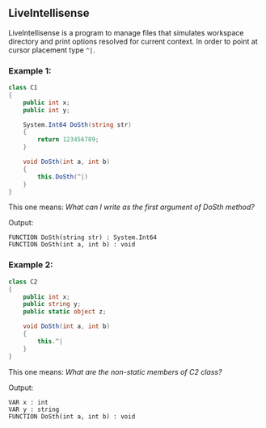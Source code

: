 ## LiveIntellisense

LiveIntellisense is a program to manage files that simulates workspace directory and print options resolved for current context. In order to point at cursor placement type `^|`.


### Example 1:
```csharp
class C1
{
    public int x;
    public int y;

    System.Int64 DoSth(string str)
    {
        return 123456789;
    }

    void DoSth(int a, int b)
    {
        this.DoSth(^|)
    }
}
```
This one means: *What can I write as the first argument of DoSth method?*

Output:
```
FUNCTION DoSth(string str) : System.Int64
FUNCTION DoSth(int a, int b) : void
```

### Example 2:
```csharp
class C2
{
    public int x;
    public string y;
    public static object z;

    void DoSth(int a, int b)
    {
        this.^|
    }
}
```
This one means: *What are the non-static members of C2 class?*

Output:
```
VAR x : int
VAR y : string
FUNCTION DoSth(int a, int b) : void
```